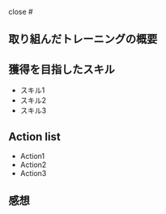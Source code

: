 <!---
  # に続けて issue 番号を記入する
-->
close #

## 取り組んだトレーニングの概要
<!---
  # に続けて issue 番号を記入する
-->

## 獲得を目指したスキル
- スキル1
- スキル2
- スキル3

## Action list
- Action1
- Action2
- Action3

## 感想
<!---
  何でもいいです
-->

<!---
  実験結果などを載せるとなお良し
-->
